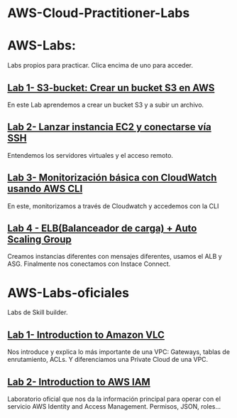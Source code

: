 # AWS-Cloud-Practitioner-Labs
# AWS-Labs: 
Labs propios para practicar. Clica encima de uno para acceder.
## [Lab 1- S3-bucket: Crear un bucket S3 en AWS](./AWS-labs/lab-1-s3-bucket)
En este Lab aprendemos a crear un bucket S3 y a subir un archivo.
## [Lab 2- Lanzar instancia EC2 y conectarse vía SSH](./AWS-labs/lab-2-ecd-ssh)
Entendemos los servidores virtuales y el acceso remoto.
## [Lab 3- Monitorización básica con CloudWatch usando AWS CLI](./AWS-labs/lab-3-iamclicloudwatch)
En este, monitorizamos a través de Cloudwatch y accedemos con la CLI
## [Lab 4 - ELB(Balanceador de carga) + Auto Scaling Group](./AWS-labs/lab-4-ELB+ASG)
Creamos instancias diferentes con mensajes diferentes, usamos el ALB y ASG. Finalmente nos conectamos con Instace Connect.

# AWS-Labs-oficiales
Labs de Skill builder.
## [Lab 1- Introduction to Amazon VLC](./AWS-labs-oficiales/Lab1-IntroductiontoVLC)
Nos introduce y explica lo más importante de una VPC: Gateways, tablas de enrutamiento, ACLs. Y diferenciamos una Private Cloud de una VPC.
## [Lab 2- Introduction to AWS IAM](./AWS-labs-oficiales/Lab2-IntroductiontoIAM)
Laboratorio oficial que nos da la información principal para operar con el servicio AWS Identity and Access Management. Permisos, JSON, roles...
